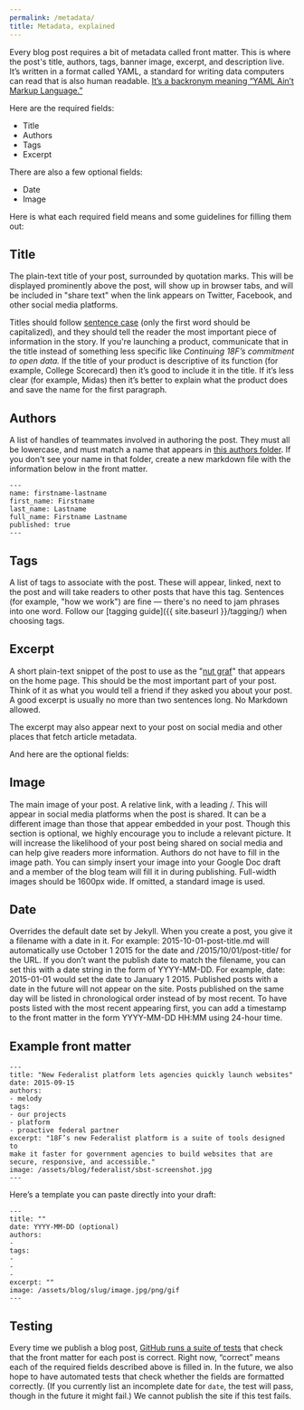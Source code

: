 ```yaml
---
permalink: /metadata/
title: Metadata, explained
---
```


Every blog post requires a bit of metadata called front matter. This is
where the post's title, authors, tags, banner image, excerpt, and
description live. It’s written in a format called YAML, a standard for
writing data computers can read that is also human readable. [It’s a
backronym meaning “YAML Ain’t Markup
Language.”](https://en.wikipedia.org/wiki/YAML)

Here are the required fields:

-   Title
-   Authors
-   Tags
-   Excerpt

There are also a few optional fields:

-   Date
-   Image

Here is what each required field means and some guidelines for filling
them out:

Title
-----

The plain-text title of your post, surrounded by quotation marks. This
will be displayed prominently above the post, will show up in browser
tabs, and will be included in "share text" when the link appears on
Twitter, Facebook, and other social media platforms.

Titles should follow [sentence
case](https://pages.18f.gov/content-guide/capitalization/) (only the
first word should be capitalized), and they should tell the reader the
most important piece of information in the story. If you're launching a
product, communicate that in the title instead of something less
specific like *Continuing 18F’s commitment to open data.* If the title
of your product is descriptive of its function (for example, College
Scorecard) then it’s good to include it in the title. If it’s less clear
(for example, Midas) then it’s better to explain what the product does
and save the name for the first paragraph.

Authors
-------

A list of handles of teammates involved in authoring the post. They must
all be lowercase, and must match a name that appears in
[this authors folder](https://github.com/18F/18f.gsa.gov/tree/master/_authors).
If you don't see your name in that folder, create a new markdown file with the information below in the front matter.

```
---
name: firstname-lastname
first_name: Firstname
last_name: Lastname
full_name: Firstname Lastname
published: true
---
```

Tags
----

A list of tags to associate with the post. These will appear, linked,
next to the post and will take readers to other posts that have this
tag. Sentences (for example, "how we work") are fine — there's no need to jam
phrases into one word. Follow our [tagging
guide]({{
site.baseurl }}/tagging/)
when choosing tags.

Excerpt
-------

A short plain-text snippet of the post to use as the "[nut
graf](https://en.wikipedia.org/wiki/Nut_graph)" that appears on the
home page. This should be the most important part of your post. Think of
it as what you would tell a friend if they asked you about your post. A
good excerpt is usually no more than two sentences long. No Markdown
allowed.

The excerpt may also appear next to your post on social media and other places that
fetch article metadata.

And here are the optional fields:

Image
-----

The main image of your post. A relative link, with a leading /. This
will appear in social media platforms when the post is shared. It can be
a different image than those that appear embedded in your post. Though
this section is optional, we highly encourage you to include a relevant
picture. It will increase the likelihood of your post being shared on
social media and can help give readers more information. Authors do not have to fill in the image path. You can simply insert your image into your Google Doc draft and a member of the blog team will fill it in during publishing. Full-width images should be 1600px wide. If omitted, a
standard image is used.

Date
-----

Overrides the default date set by Jekyll. When you create a post, you
give it a filename with a date in it. For example:
2015-10-01-post-title.md will automatically use October 1 2015 for the
date and /2015/10/01/post-title/ for the URL. If you don’t want the
publish date to match the filename, you can set this with a date string
in the form of YYYY-MM-DD. For example, date: 2015-01-01 would set the
date to January 1 2015. Published posts with a date in the future will
not appear on the site. Posts published on the same day will be listed
in chronological order instead of by most recent. To have posts listed
with the most recent appearing first, you can add a timestamp to the
front matter in the form YYYY-MM-DD HH:MM using 24-hour time.

Example front matter
--------------------
```
---
title: "New Federalist platform lets agencies quickly launch websites"
date: 2015-09-15
authors:
- melody
tags:
- our projects
- platform
- proactive federal partner
excerpt: "18F’s new Federalist platform is a suite of tools designed to
make it faster for government agencies to build websites that are
secure, responsive, and accessible."
image: /assets/blog/federalist/sbst-screenshot.jpg
---
```

Here’s a template you can paste directly into your draft:

```
---
title: ""
date: YYYY-MM-DD (optional)
authors:
-
tags:
-
-
-
excerpt: ""
image: /assets/blog/slug/image.jpg/png/gif
---
```

Testing
-------

Every time we publish a blog post, [GitHub runs a suite of tests](https://18f.gsa.gov/2015/12/11/how-we-test-18f-gsa-gov/) that
check that the front matter for each post is correct. Right now,
“correct” means each of the required fields described above is filled
in. In the future, we also hope to have automated tests that check
whether the fields are formatted correctly. (If you currently list an
incomplete date for `date`, the test will pass, though in the future
it might fail.) We cannot publish the site if this test fails.
